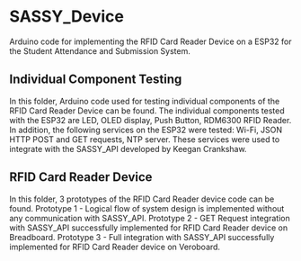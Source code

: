 # SASSY_Device
Arduino code for implementing the RFID Card Reader Device on a ESP32 for the Student Attendance and Submission System.

## Individual Component Testing
In this folder, Arduino code used for testing individual components of the RFID Card Reader Device can be found. The individual components tested with the ESP32 are LED, OLED display, Push Button, RDM6300 RFID Reader. In addition, the following services on the ESP32 were tested: Wi-Fi, JSON HTTP POST and GET requests, NTP server. These services were used to integrate with the SASSY_API developed by Keegan Crankshaw.

## RFID Card Reader Device
In this folder, 3 prototypes of the RFID Card Reader device code can be found.
Prototype 1 - Logical flow of system design is implemented without any communication with SASSY_API.
Prototype 2 - GET Request integration with SASSY_API successfully implemented for RFID Card Reader device on Breadboard.
Prototype 3 - Full integration with SASSY_API successfully implemented for RFID Card Reader device on Veroboard.
